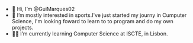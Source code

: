 - 👋 Hi, I’m @GuiMarques02
- 👀 I’m mostly interested in sports.I've just started my journy in Cumputer Science, I'm looking foward to learn to to program and do my own projects. 
- 🧑‍🎓 I’m currently learning Computer Science at ISCTE, in Lisbon.

<!---
GuiMarques02/GuiMarques02 is a ✨ special ✨ repository because its `README.md` (this file) appears on your GitHub profile.
You can click the Preview link to take a look at your changes.
--->
